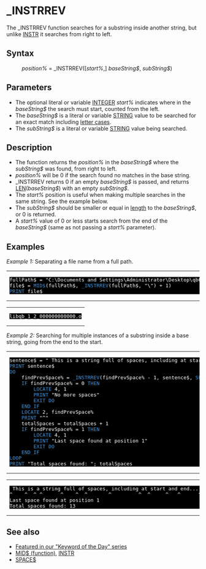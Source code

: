 <style>pre.codeide, pre.outputfixed, .outputcrt0 { background-color: #000 !important; color: #FFF !important; }</style><!DOCTYPE html>
<html class="client-nojs" dir="ltr" lang="en">
<head>
<title>_INSTRREV - QB64 Phoenix Edition Wiki</title>
</head>
<body class="mediawiki ltr sitedir-ltr mw-hide-empty-elt ns-0 ns-subject page-INSTRREV rootpage-INSTRREV skin-vector action-view skin-vector-legacy vector-feature-language-in-header-enabled vector-feature-language-in-main-page-header-disabled vector-feature-language-alert-in-sidebar-disabled vector-feature-sticky-header-disabled vector-feature-sticky-header-edit-disabled vector-feature-table-of-contents-disabled vector-feature-visual-enhancement-next-disabled">
<div class="mw-body" id="content" role="main">
<a id="top"></a>
<h1 class="firstHeading mw-first-heading" id="firstHeading">_INSTRREV</h1>
<div class="vector-body" id="bodyContent">
<div class="mw-body-content mw-content-ltr" dir="ltr" id="mw-content-text" lang="en"><div class="mw-parser-output"><p>The <a class="mw-selflink selflink">_INSTRREV</a> function searches for a substring inside another string, but unlike <a href="INSTR" title="INSTR">INSTR</a> it searches from right to left.
</p>
<h2><span class="mw-headline" id="Syntax">Syntax</span></h2>
<dl><dd><i>position%</i> = <a class="mw-selflink selflink">_INSTRREV</a>([<i>start%</i>,] <i>baseString$</i>, <i>subString$</i>)</dd></dl>
<p>
</p>
<h2><span class="mw-headline" id="Parameters">Parameters</span></h2>
<ul><li>The optional literal or variable <a href="INTEGER" title="INTEGER">INTEGER</a> <i>start%</i> indicates where in the <i>baseString$</i> the search must start, counted from the left.</li>
<li>The <i>baseString$</i> is a literal or variable <a href="STRING" title="STRING">STRING</a> value to be searched for an exact match including <a href="UCASE$" title="UCASE$">letter cases</a>.</li>
<li>The <i>subString$</i> is a literal or variable <a href="STRING" title="STRING">STRING</a> value being searched.</li></ul>
<p>
</p>
<h2><span class="mw-headline" id="Description">Description</span></h2>
<ul><li>The function returns the <i>position%</i> in the <i>baseString$</i> where the <i>subString$</i> was found, from right to left.</li>
<li><i>position%</i> will be 0 if the search found no matches in the base string.</li>
<li><a class="mw-selflink selflink">_INSTRREV</a> returns 0 if an empty <i>baseString$</i> is passed, and returns <a href="LEN" title="LEN">LEN</a>(<i>baseString$</i>) with an empty <i>subString$</i>.</li>
<li>The <i>start%</i> position is useful when making multiple searches in the same string. See the example below.</li>
<li>The <i>subString$</i> should be smaller or equal in <a href="LEN" title="LEN">length</a> to the <i>baseString$</i>, or 0 is returned.</li>
<li>A <i>start%</i> value of 0 or less starts search from the end of the <i>baseString$</i> (same as not passing a <i>start%</i> parameter).</li></ul>
<p>
</p>
<h2><span class="mw-headline" id="Examples">Examples</span></h2>
<p><i>Example 1:</i> Separating a file name from a full path.
</p>
<table cellpadding="15px" width="100%">
<tbody><tr>
<td><pre class="codeide">fullPath$ = "C:\Documents and Settings\Administrator\Desktop\qb64\internal\c\libqb\os\win\libqb_1_2_000000000000.o"
file$ = <a href="MID$_(function)" title="MID$ (function)"><span style="color:#4593D8;">MID$</span></a>(fullPath$, <a class="mw-selflink selflink"><span style="color:#4593D8;">_INSTRREV</span></a>(fullPath$, "\") + 1)
<a href="PRINT" title="PRINT"><span style="color:#4593D8;">PRINT</span></a> file$
</pre>
</td></tr></tbody></table>
<table cellpadding="15px" width="100%">
<tbody><tr>
<td><pre class="outputcrt0">libqb_1_2_000000000000.o
</pre>
</td></tr></tbody></table>
<p>
<i>Example 2:</i> Searching for multiple instances of a substring inside a base string, going from the end to the start.
</p>
<table cellpadding="15px" width="100%">
<tbody><tr>
<td><pre class="codeide">sentence$ = " This is a string full of spaces, including at start and end... "
<a href="PRINT" title="PRINT"><span style="color:#4593D8;">PRINT</span></a> sentence$
<a class="mw-redirect" href="DO" title="DO"><span style="color:#4593D8;">DO</span></a>
    findPrevSpace% = <a class="mw-selflink selflink"><span style="color:#4593D8;">_INSTRREV</span></a>(findPrevSpace% - 1, sentence$, <a href="SPACE$" title="SPACE$"><span style="color:#4593D8;">SPACE$</span></a>(1))
    <a class="mw-redirect" href="IF" title="IF"><span style="color:#4593D8;">IF</span></a> findPrevSpace% = 0 <a href="THEN" title="THEN"><span style="color:#4593D8;">THEN</span></a>
        <a href="LOCATE" title="LOCATE"><span style="color:#4593D8;">LOCATE</span></a> 4, 1
        <a href="PRINT" title="PRINT"><span style="color:#4593D8;">PRINT</span></a> "No more spaces"
        <a href="EXIT" title="EXIT"><span style="color:#4593D8;">EXIT</span></a> <a class="mw-redirect" href="DO" title="DO"><span style="color:#4593D8;">DO</span></a>
    <a class="mw-redirect" href="END_IF" title="END IF"><span style="color:#4593D8;">END IF</span></a>
    <a href="LOCATE" title="LOCATE"><span style="color:#4593D8;">LOCATE</span></a> 2, findPrevSpace%
    <a href="PRINT" title="PRINT"><span style="color:#4593D8;">PRINT</span></a> "^"
    totalSpaces = totalSpaces + 1
    <a class="mw-redirect" href="IF" title="IF"><span style="color:#4593D8;">IF</span></a> findPrevSpace% = 1 <a href="THEN" title="THEN"><span style="color:#4593D8;">THEN</span></a>
        <a href="LOCATE" title="LOCATE"><span style="color:#4593D8;">LOCATE</span></a> 4, 1
        <a href="PRINT" title="PRINT"><span style="color:#4593D8;">PRINT</span></a> "Last space found at position 1"
        <a href="EXIT" title="EXIT"><span style="color:#4593D8;">EXIT</span></a> <a class="mw-redirect" href="DO" title="DO"><span style="color:#4593D8;">DO</span></a>
    <a class="mw-redirect" href="END_IF" title="END IF"><span style="color:#4593D8;">END IF</span></a>
<a href="LOOP" title="LOOP"><span style="color:#4593D8;">LOOP</span></a>
<a href="PRINT" title="PRINT"><span style="color:#4593D8;">PRINT</span></a> "Total spaces found: "; totalSpaces
</pre>
</td></tr></tbody></table>
<table cellpadding="15px" width="100%">
<tbody><tr>
<td><pre class="outputcrt0"> This is a string full of spaces, including at start and end...
^    ^  ^ ^      ^    ^  ^       ^         ^  ^     ^   ^      ^
Last space found at position 1
Total spaces found: 13
</pre>
</td></tr></tbody></table>
<p>
</p>
<h2><span class="mw-headline" id="See_also">See also</span></h2>
<ul><li><a class="external text" href="https://qb64phoenix.com/forum/showthread.php?tid=1269" rel="nofollow">Featured in our "Keyword of the Day" series</a></li>
<li><a href="MID$_(function)" title="MID$ (function)">MID$ (function)</a>, <a href="INSTR" title="INSTR">INSTR</a></li>
<li><a href="SPACE$" title="SPACE$">SPACE$</a></li></ul>
<p>
</p>
<!-- 
NewPP limit report
Cached time: 20240715062540
Cache expiry: 86400
Reduced expiry: false
Complications: [show‐toc]
CPU time usage: 0.056 seconds
Real time usage: 0.082 seconds
Preprocessor visited node count: 294/1000000
Post‐expand include size: 2450/2097152 bytes
Template argument size: 442/2097152 bytes
Highest expansion depth: 3/100
Expensive parser function count: 0/100
Unstrip recursion depth: 0/20
Unstrip post‐expand size: 0/5000000 bytes
-->
<!--
Transclusion expansion time report (%,ms,calls,template)
100.00%   54.142      1 -total
 13.32%    7.210      1 Template:PageSyntax
 11.25%    6.092     25 Template:Cl
  8.50%    4.602     21 Template:Parameter
  7.66%    4.146      2 Template:CodeEnd
  6.77%    3.663      1 Template:PageDescription
  6.00%    3.248      1 Template:PageParameters
  5.95%    3.220      2 Template:OutputEnd
  5.85%    3.165      2 Template:OutputStart
  5.81%    3.148      2 Template:CodeStart
-->
<!-- Saved in parser cache with key qb64pnix_mw19894-mwmb_:pcache:idhash:159-0!canonical and timestamp 20240715062540 and revision id 8920.
 -->
</div>
</div>
</div>
</div>
</body>
</html>